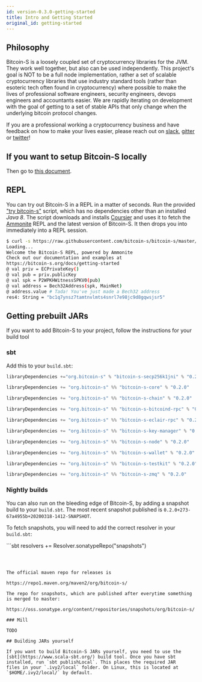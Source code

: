 ```yaml
---
id: version-0.3.0-getting-started
title: Intro and Getting Started
original_id: getting-started
---
```


## Philosophy

Bitcoin-S is a loosely coupled set of cryptocurrency libraries for the JVM. They work well together, but also can be used
independently. This project's goal is NOT to be a full node implementation, rather a set of scalable cryptocurrency libraries
that use industry standard tools (rather than esoteric tech often found in cryptocurrency) where possible to make the lives of professional
software engineers, security engineers, devops engineers and accountants easier.
We are rapidly iterating on development with the goal of getting to a set of stable APIs that only change when the underlying bitcoin protocol changes.

If you are a professional working a cryptocurrency business and
have feedback on how to make your lives easier, please reach out on [slack](https://join.slack.com/t/suredbits/shared_invite/zt-eavycu0x-WQL7XOakzQo8tAy7jHHZUw),
[gitter](https://gitter.im/bitcoin-s-core/) or [twitter](https://twitter.com/Chris_Stewart_5/)!

## If you want to setup Bitcoin-S locally

Then go to [this document](getting-setup.md).

## REPL

You can try out Bitcoin-S in a REPL in a matter of seconds. Run the provided
["try bitcoin-s"](https://github.com/bitcoin-s/bitcoin-s-core/blob/master/try-bitcoin-s.sh)
script, which has no dependencies other than an installed *Java 8*. The script
downloads and installs [Coursier](https://get-coursier.io/) and uses it to
fetch the [Ammonite](https://ammonite.io) REPL and the latest version of
Bitcoin-S. It then drops you into immediately into a REPL session.

```bash
$ curl -s https://raw.githubusercontent.com/bitcoin-s/bitcoin-s/master/try-bitcoin-s.sh | bash
Loading...
Welcome the Bitcoin-S REPL, powered by Ammonite
Check out our documentation and examples at
https://bitcoin-s.org/docs/getting-started
@ val priv = ECPrivateKey()
@ val pub = priv.publicKey
@ val spk = P2WPKHWitnessSPKV0(pub)
@ val address = Bech32Address(spk, MainNet)
@ address.value # Tada! You've just made a Bech32 address
res4: String = "bc1q7ynsz7tamtnvlmts4snrl7e98jc9d8gqwsjsr5"
```

## Getting prebuilt JARs

If you want to add Bitcoin-S to your project, follow the
instructions for your build tool

### sbt

Add this to your `build.sbt`:

```scala
libraryDependencies +="org.bitcoin-s" % "bitcoin-s-secp256k1jni" % "0.2.0"

libraryDependencies += "org.bitcoin-s" %% "bitcoin-s-core" % "0.2.0"

libraryDependencies += "org.bitcoin-s" %% "bitcoin-s-chain" % "0.2.0"

libraryDependencies += "org.bitcoin-s" %% "bitcoin-s-bitcoind-rpc" % "0.2.0"

libraryDependencies += "org.bitcoin-s" %% "bitcoin-s-eclair-rpc" % "0.2.0"

libraryDependencies += "org.bitcoin-s" %% "bitcoin-s-key-manager" % "0.2.0"

libraryDependencies += "org.bitcoin-s" %% "bitcoin-s-node" % "0.2.0"

libraryDependencies += "org.bitcoin-s" %% "bitcoin-s-wallet" % "0.2.0"

libraryDependencies += "org.bitcoin-s" %% "bitcoin-s-testkit" % "0.2.0"

libraryDependencies += "org.bitcoin-s" %% "bitcoin-s-zmq" % "0.2.0"
```


### Nightly builds

You can also run on the bleeding edge of Bitcoin-S, by
adding a snapshot build to your `build.sbt`. The most
recent snapshot published is `0.2.0+273-67a4955b+20200318-1412-SNAPSHOT`.

To fetch snapshots, you will need to add the correct
resolver in your `build.sbt`:

​```sbt
resolvers += Resolver.sonatypeRepo("snapshots")
```



The official maven repo for releases is

https://repo1.maven.org/maven2/org/bitcoin-s/

The repo for snapshots, which are published after everytime something is merged to master:

https://oss.sonatype.org/content/repositories/snapshots/org/bitcoin-s/

### Mill

TODO

## Building JARs yourself

If you want to build Bitcoin-S JARs yourself, you need to use the
[sbt](https://www.scala-sbt.org/) build tool. Once you have sbt
installed, run `sbt publishLocal`. This places the required JAR
files in your `.ivy2/local` folder. On Linux, this is located at
`$HOME/.ivy2/local/` by default.
